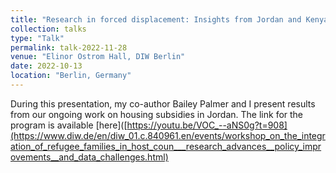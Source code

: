 ```yaml
---
title: "Research in forced displacement: Insights from Jordan and Kenya"
collection: talks
type: "Talk"
permalink: talk-2022-11-28
venue: "Elinor Ostrom Hall, DIW Berlin"
date: 2022-10-13
location: "Berlin, Germany"
---
```


During this presentation, my co-author Bailey Palmer and I present results from our ongoing work on housing subsidies in Jordan.
The link for the program is available [here]([https://youtu.be/VOC_--aNS0g?t=908](https://www.diw.de/en/diw_01.c.840961.en/events/workshop_on_the_integration_of_refugee_families_in_host_coun___research_advances__policy_improvements__and_data_challenges.html)
